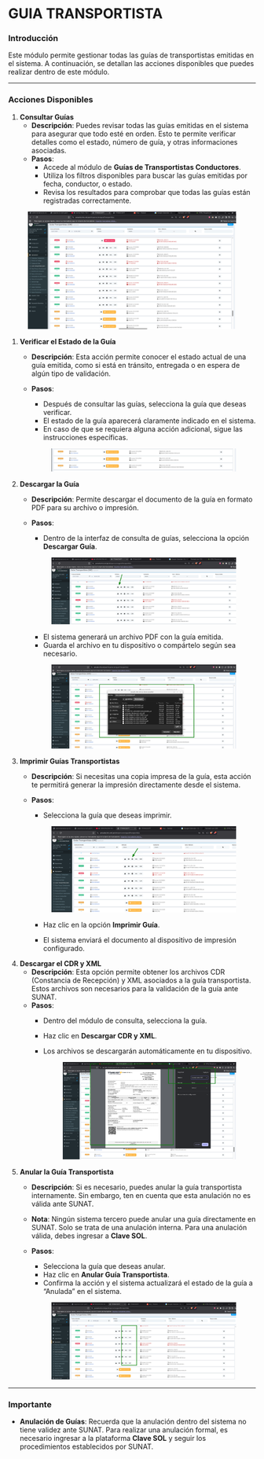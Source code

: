 # GUIA TRANSPORTISTA

### **Introducción**

Este módulo permite gestionar todas las guías de transportistas emitidas en el sistema. A continuación, se detallan las acciones disponibles que puedes realizar dentro de este módulo.

***

### **Acciones Disponibles**

1. **Consultar Guías**
   * **Descripción**: Puedes revisar todas las guías emitidas en el sistema para asegurar que todo esté en orden. Esto te permite verificar detalles como el estado, número de guía, y otras informaciones asociadas.
   * **Pasos**:
     * Accede al módulo de **Guías de Transportistas Conductores**.
     * Utiliza los filtros disponibles para buscar las guías emitidas por fecha, conductor, o estado.
     * Revisa los resultados para comprobar que todas las guías están registradas correctamente.

<figure><img src="../../../.gitbook/assets/image (329).png" alt=""><figcaption></figcaption></figure>

1. **Verificar el Estado de la Guía**
   * **Descripción**: Esta acción permite conocer el estado actual de una guía emitida, como si está en tránsito, entregada o en espera de algún tipo de validación.
   *   **Pasos**:

       * Después de consultar las guías, selecciona la guía que deseas verificar.
       * El estado de la guía aparecerá claramente indicado en el sistema.
       * En caso de que se requiera alguna acción adicional, sigue las instrucciones específicas.

       <figure><img src="../../../.gitbook/assets/image (330).png" alt=""><figcaption></figcaption></figure>
2. **Descargar la Guía**
   * **Descripción**: Permite descargar el documento de la guía en formato PDF para su archivo o impresión.
   *   **Pasos**:

       * Dentro de la interfaz de consulta de guías, selecciona la opción **Descargar Guía**.

       <figure><img src="../../../.gitbook/assets/image (331).png" alt=""><figcaption></figcaption></figure>

       * El sistema generará un archivo PDF con la guía emitida.
       * Guarda el archivo en tu dispositivo o compártelo según sea necesario.



       <figure><img src="../../../.gitbook/assets/image (332).png" alt=""><figcaption></figcaption></figure>
3. **Imprimir Guías Transportistas**
   * **Descripción**: Si necesitas una copia impresa de la guía, esta acción te permitirá generar la impresión directamente desde el sistema.
   *   **Pasos**:

       * Selecciona la guía que deseas imprimir.

       <figure><img src="../../../.gitbook/assets/image (333).png" alt=""><figcaption></figcaption></figure>

       * Haz clic en la opción **Imprimir Guía**.



       * El sistema enviará el documento al dispositivo de impresión configurado.
4. **Descargar el CDR y XML**
   * **Descripción**: Esta opción permite obtener los archivos CDR (Constancia de Recepción) y XML asociados a la guía transportista. Estos archivos son necesarios para la validación de la guía ante SUNAT.
   * **Pasos**:
     * Dentro del módulo de consulta, selecciona la guía.
     * Haz clic en **Descargar CDR y XML**.
     *   Los archivos se descargarán automáticamente en tu dispositivo.

         <figure><img src="../../../.gitbook/assets/image (334).png" alt=""><figcaption></figcaption></figure>
5. **Anular la Guía Transportista**
   * **Descripción**: Si es necesario, puedes anular la guía transportista internamente. Sin embargo, ten en cuenta que esta anulación no es válida ante SUNAT.
   * **Nota**: Ningún sistema tercero puede anular una guía directamente en SUNAT. Solo se trata de una anulación interna. Para una anulación válida, debes ingresar a **Clave SOL**.
   *   **Pasos**:

       * Selecciona la guía que deseas anular.
       * Haz clic en **Anular Guía Transportista**.
       * Confirma la acción y el sistema actualizará el estado de la guía a “Anulada” en el sistema.

       <figure><img src="../../../.gitbook/assets/image (335).png" alt=""><figcaption></figcaption></figure>

***

### **Importante**

* **Anulación de Guías**: Recuerda que la anulación dentro del sistema no tiene validez ante SUNAT. Para realizar una anulación formal, es necesario ingresar a la plataforma **Clave SOL** y seguir los procedimientos establecidos por SUNAT.

&#x20;
